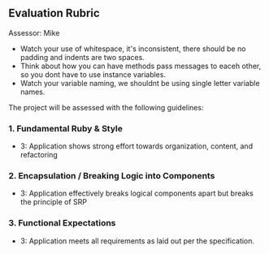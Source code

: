 ## Evaluation Rubric

Assessor: Mike

* Watch your use of whitespace, it's inconsistent, there should be no padding
and indents are two spaces.
* Think about how you can have methods pass messages to eaceh other, so you
dont have to use instance variables.
* Watch your variable naming, we shouldnt be using single letter variable names.


The project will be assessed with the following guidelines:

### 1. Fundamental Ruby & Style

* 3:  Application shows strong effort towards organization, content, and refactoring

### 2. Encapsulation / Breaking Logic into Components

* 3: Application effectively breaks logical components apart but breaks the principle of SRP

### 3. Functional Expectations

* 3: Application meets all requirements as laid out per the specification.
